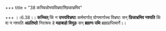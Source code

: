 +++
title = "38 कच्चिन्नोभयविभ्रष्टश्छिन्नाभ्रमिव"

+++
।।6.38।। **कच्चित्** किं न **उभयविभ्रष्टः** कर्ममार्गात् योगमार्गाच्च
विभ्रष्टः सन् **छिन्नाभ्रमिव नश्यति** किं वा न नश्यति **अप्रतिष्ठो**
निराश्रयः हे **महाबाहो विमूढः** सन् **ब्रह्मणः पथि**
ब्रह्मप्राप्तिमार्गे।।
